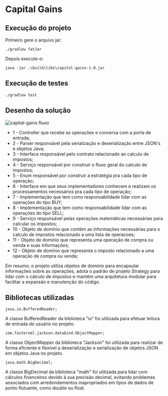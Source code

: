 # Capital Gains

## Execução do projeto

Primeiro gere o arquivo jar:
```
./gradlew fatJar
```
Depois execute-o:
```
java -jar .\build\libs\capital-gains-1.0.jar
```

## Execução de testes
```
./gradlew test
```

## Desenho da solução
![capital-gains fluxo](https://github.com/RodrigoLimaM/weather-api/assets/51386403/9a503e6c-8ca8-43cd-87f7-84fb3a5f225a)
* 1 - Controller que recebe as operações e conversa com a porta de entrada;
* 2 - Parser responsável pela serialização e deserialização entre JSON's e objetos Java;
* 3 - Interface responsável pelo contrato relacionado ao calculo de impostos;
* 4 - Serviço responsável por construir o fluxo geral do calculo de impostos;
* 5 - Enum responsável por construir a estratégia pra cada tipo de operação;
* 6 - Interface em que seus implementadores conhecem e realizam os processamentos necessários pra cada tipo de operação;
* 7 - Implementação que tem como responsabilidade lidar com as operações do tipo BUY;
* 8 - Implementação que tem como responsabilidade lidar com as operações do tipo SELL;
* 9 - Serviço responsável pelas operações matemáticas necessárias para calcular os impostos;
* 10 - Objeto de domínio que contém as informações necessárias para o calculo de impostos relacionado a uma lista de operacoes;
* 11 - Objeto de domínio que representa uma operação de compra ou venda e suas informações;
* 12 - Objeto de domínio que representa o imposto relacionado a uma operação de compra ou venda;

Em resumo, o projeto utiliza objetos de domínio para encapsular informações sobre as operações, adota o padrão de projeto Strategy para lidar com o cálculo de impostos e mantém uma arquitetura modular para facilitar a expansão e manutenção do código.

## Bibliotecas utilizadas
```
java.io.BufferedReader;
```
A classe BufferedReader da biblioteca "io" foi utilizada para efetuar leitura de entrada do usuário no projeto.
```
com.fasterxml.jackson.databind.ObjectMapper;
```
A classe ObjectMapper da biblioteca "Jackson" foi utilizada para realizar de forma eficiente e flexível a deserialização e serialização de objetos JSON em objetos Java no projeto.

```
java.math.BigDecimal;
```
A classe BigDecimal da biblioteca "math" foi utilizada para lidar com cálculos financeiros devido à sua precisão decimal, evitando problemas associados com arredondamentos inapropriados em tipos de dados de ponto flutuante, como double ou float.

